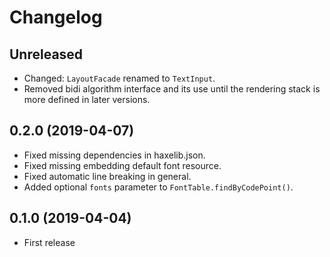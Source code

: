 Changelog
=========

Unreleased
----------

* Changed: `LayoutFacade` renamed to `TextInput`.
* Removed bidi algorithm interface and its use until the rendering stack
  is more defined in later versions.

0.2.0 (2019-04-07)
------------------

* Fixed missing dependencies in haxelib.json.
* Fixed missing embedding default font resource.
* Fixed automatic line breaking in general.
* Added optional `fonts` parameter to `FontTable.findByCodePoint()`.

0.1.0 (2019-04-04)
------------------

* First release
